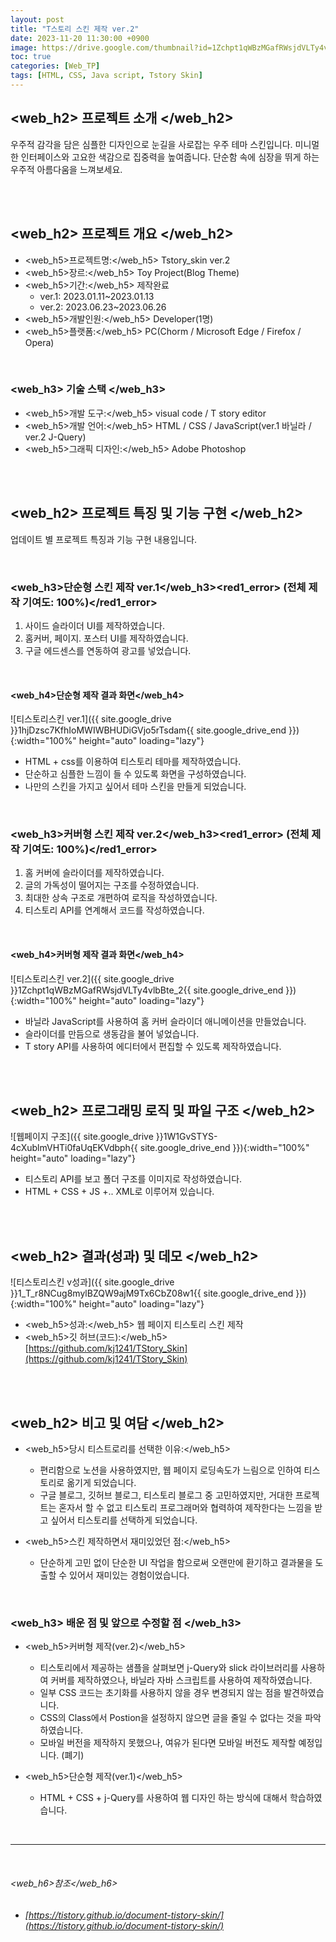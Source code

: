 ```yaml
---
layout: post
title: "T스토리 스킨 제작 ver.2"
date: 2023-11-20 11:30:00 +0900
image: https://drive.google.com/thumbnail?id=1Zchpt1qWBzMGafRWsjdVLTy4vlbBte_2
toc: true
categories: [Web_TP]
tags: [HTML, CSS, Java script, Tstory Skin]
---
```


##  <web_h2> 프로젝트 소개 </web_h2>

우주적 감각을 담은 심플한 디자인으로 눈길을 사로잡는 우주 테마 스킨입니다. 미니멀한 인터페이스와 고요한 색감으로 집중력을 높여줍니다. 단순함 속에 심장을 뛰게 하는 우주적 아름다움을 느껴보세요.

<br>
<br>

## <web_h2> 프로젝트 개요 </web_h2>

- <span><web_h5>프로젝트명:</web_h5> Tstory_skin ver.2</span>
- <span><web_h5>장르:</web_h5> Toy Project(Blog Theme)</span>
- <span><web_h5>기간:</web_h5> 제작완료</span>
    - ver.1: 2023.01.11~2023.01.13 
    - ver.2: 2023.06.23~2023.06.26
- <span><web_h5>개발인원:</web_h5> Developer(1명)</span>
- <span><web_h5>플랫폼:</web_h5> PC(Chorm / Microsoft Edge / Firefox / Opera)</span>

<br>

### <web_h3> 기술 스택 </web_h3>

- <span><web_h5>개발 도구:</web_h5> visual code / T story editor</span>
- <span><web_h5>개발 언어:</web_h5> HTML / CSS / JavaScript(ver.1 바닐라 / ver.2 J-Query)</span>
- <span><web_h5>그래픽 디자인:</web_h5> Adobe Photoshop</span>

<br>
<br>

## <web_h2> 프로젝트 특징 및 기능 구현 </web_h2>

업데이트 별 프로젝트 특징과 기능 구현 내용입니다.

<br>

### <web_h3>단순형 스킨 제작 ver.1</web_h3><red1_error> (전체 제작 기여도: 100%)</red1_error>

1. 사이드 슬라이더 UI를 제작하였습니다.
2. 홈커버, 페이지. 포스터 UI를 제작하였습니다.
3. 구글 에드센스를 연동하여 광고를 넣었습니다.

<br>

#### <web_h4>단순형 제작 결과 화면</web_h4>

![티스토리스킨 ver.1]({{ site.google_drive }}1hjDzsc7KfhIoMWIWBHUDiGVjo5rTsdam{{ site.google_drive_end }}){:width="100%" height="auto" loading="lazy"}

- HTML + css를 이용하여 티스토리 테마를 제작하였습니다.
- 단순하고 심플한 느낌이 들 수 있도록 화면을 구성하였습니다.
- 나만의 스킨을 가지고 싶어서 테마 스킨을 만들게 되었습니다.

<br>

### <web_h3>커버형 스킨 제작 ver.2</web_h3><red1_error> (전체 제작 기여도: 100%)</red1_error>

1. 홈 커버에 슬라이더를 제작하였습니다.
2. 글의 가독성이 떨어지는 구조를 수정하였습니다.
3. 최대한 상속 구조로 개편하여 로직을 작성하였습니다.
4. 티스토리 API를 연계해서 코드를 작성하였습니다.

<br>

#### <web_h4>커버형 제작 결과 화면</web_h4>

![티스토리스킨 ver.2]({{ site.google_drive }}1Zchpt1qWBzMGafRWsjdVLTy4vlbBte_2{{ site.google_drive_end }}){:width="100%" height="auto" loading="lazy"}

- 바닐라 JavaScript를 사용하여 홈 커버 슬라이더 애니메이션을 만들었습니다.
- 슬라이더를 만듬으로 생동감을 불어 넣었습니다.
- T story API를 사용하여 에디터에서 편집할 수 있도록 제작하였습니다.

<br>
<br>

## <web_h2> 프로그래밍 로직 및 파일 구조 </web_h2>

![웹페이지 구조]({{ site.google_drive }}1W1GvSTYS-4cXublmVHTi0faUqEKVdbph{{ site.google_drive_end }}){:width="100%" height="auto" loading="lazy"}

- 티스토리 API를 보고 폴더 구조를 이미지로 작성하였습니다.
- HTML + CSS + JS +.. XML로 이루어져 있습니다.

<br>
<br>

## <web_h2> 결과(성과) 및 데모 </web_h2>

![티스토리스킨 v성과]({{ site.google_drive }}1_T_r8NCug8mylBZQW9ajM9Tx6CbZ08w1{{ site.google_drive_end }}){:width="100%" height="auto" loading="lazy"}

- <span><web_h5>성과:</web_h5> 웹 페이지 티스토리 스킨 제작 </span>
- <span><web_h5>깃 허브(코드):</web_h5> [https://github.com/kj1241/TStory_Skin](https://github.com/kj1241/TStory_Skin)</span>

<br>
<br>

## <web_h2> 비고 및 여담 </web_h2>

- <span><web_h5>당시 티스트로리를 선택한 이유:</web_h5></span>
    - 편리함으로 노션을 사용하였지만, 웹 페이지 로딩속도가 느림으로 인하여 티스토리로 옮기게 되었습니다.
    - 구글 블로그, 깃허브 블로그, 티스토리 블로그 중 고민하였지만, 거대한 프로젝트는 혼자서 할 수 없고 티스토리 프로그래머와 협력하여 제작한다는 느낌을 받고 싶어서 티스토리를 선택하게 되었습니다.

- <span><web_h5>스킨 제작하면서 재미있었던 점:</web_h5></span>
    - 단순하게 고민 없이 단순한 UI 작업을 함으로써 오랜만에 환기하고 결과물을 도출할 수 있어서 재미있는 경험이었습니다.

<br>

### <web_h3> 배운 점 및 앞으로 수정할 점 </web_h3>

- <span><web_h5>커버형 제작(ver.2)</web_h5></span>
    - 티스토리에서 제공하는 샘플을 살펴보면 j-Query와 slick 라이브러리를 사용하여 커버를 제작하였으나, 바닐라 자바 스크립트를 사용하여 제작하였습니다.
    - 일부 CSS 코드는 초기화를 사용하지 않을 경우 변경되지 않는 점을 발견하였습니다.
    - CSS의 Class에서 Postion을 설정하지 않으면 글을 줄일 수 없다는 것을 파악하였습니다.
    - 모바일 버전을 제작하지 못했으나, 여유가 된다면 모바일 버전도 제작할 예정입니다. (폐기)

- <span><web_h5>단순형 제작(ver.1)</web_h5></span>
    - HTML + CSS + j-Query를 사용하여 웹 디자인 하는 방식에 대해서 학습하였습니다.

<br>

---

<br>

###### <web_h6>참조</web_h6>

- ###### [https://tistory.github.io/document-tistory-skin/](https://tistory.github.io/document-tistory-skin/)
